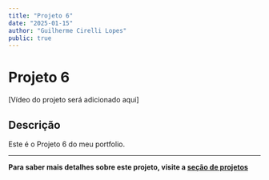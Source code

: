 ```yaml
---
title: "Projeto 6"
date: "2025-01-15"
author: "Guilherme Cirelli Lopes"
public: true
---
```


# Projeto 6

[Vídeo do projeto será adicionado aqui]

## Descrição

Este é o Projeto 6 do meu portfolio.

---

**Para saber mais detalhes sobre este projeto, visite a [seção de projetos](/projetos#projeto-6)**


